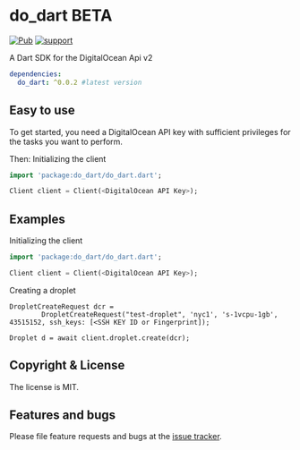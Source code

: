 # do_dart BETA

[![Pub](https://img.shields.io/pub/v/dio.svg?style=flat-square)](https://pub.dartlang.org/packages/dodart)
[![support](https://img.shields.io/badge/platform-flutter%7Cdart%20vm-ff69b4.svg?style=flat-square)](https://github.com/flutterchina/dio)

A Dart SDK for the DigitalOcean Api v2

```yaml
dependencies:
  do_dart: ^0.0.2 #latest version
```

## Easy to use

To get started, you need a DigitalOcean API key with sufficient privileges for the tasks you want to perform.

Then:
Initializing the client
```dart
import 'package:do_dart/do_dart.dart';

Client client = Client(<DigitalOcean API Key>);
```


## Examples

Initializing the client
```dart
import 'package:do_dart/do_dart.dart';

Client client = Client(<DigitalOcean API Key>);
```

Creating a droplet
```
DropletCreateRequest dcr =
        DropletCreateRequest("test-droplet", 'nyc1', 's-1vcpu-1gb', 43515152, ssh_keys: [<SSH KEY ID or Fingerprint]);

Droplet d = await client.droplet.create(dcr);
```

## Copyright & License

The license is MIT.

## Features and bugs

Please file feature requests and bugs at the [issue tracker][tracker].

[tracker]: https://github.com/dlombard/do_dart/issues